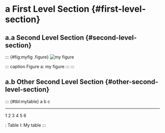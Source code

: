 # a First Level Section {#first-level-section}

## a.a Second Level Section {#second-level-section}

::: {#fig:myfig .figure}
![my figure](myfig.png)

::: caption
Figure a: my figure
:::
:::

## a.b Other Second Level Section {#other-second-level-section}

::: {#tbl:mytable}
  a   b   c
  --- --- ---
  1   2   3
  4   5   6

  : Table I: My table
:::
